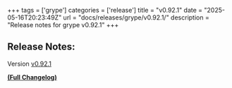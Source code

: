 +++
tags = ['grype']
categories = ['release']
title = "v0.92.1"
date = "2025-05-16T20:23:49Z"
url = "docs/releases/grype/v0.92.1/"
description = "Release notes for grype v0.92.1"
+++

## Release Notes:
Version [v0.92.1](https://github.com/anchore/grype/releases/tag/v0.92.1)

**[(Full Changelog)](https://github.com/anchore/grype/compare/v0.92.0...v0.92.1)**
